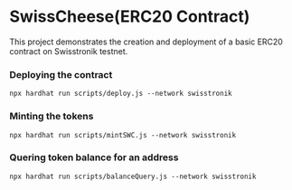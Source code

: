 # SwissCheese(ERC20 Contract) 

This project demonstrates the creation and deployment of a basic ERC20 contract on Swisstronik testnet. 

### Deploying the contract
```
npx hardhat run scripts/deploy.js --network swisstronik
```
### Minting the tokens
```
npx hardhat run scripts/mintSWC.js --network swisstronik
```
### Quering token balance for an address
```
npx hardhat run scripts/balanceQuery.js --network swisstronik
```